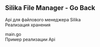## Silika File Manager - Go Back
Api для файлового менеджера Silika  
Реализация хранения 

main.go  
Пример реализации Api